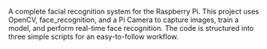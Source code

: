 A complete facial recognition system for the Raspberry Pi. This project uses OpenCV, face_recognition, and a Pi Camera to capture images, train a model, and perform real-time face recognition. The code is structured into three simple scripts for an easy-to-follow workflow.
